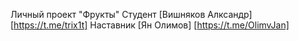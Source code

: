 Личный проект "Фрукты"
Студент [Вишняков Алксандр] [https://t.me/trix1t]
Наставник [Ян Олимов] [https://t.me/OlimvJan]